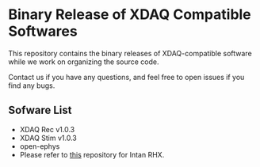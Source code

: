 # Binary Release of XDAQ Compatible Softwares

This repository contains the binary releases of XDAQ-compatible software while we work on organizing the source code.

Contact us if you have any questions, and feel free to open issues if you find any bugs.

## Sofware List
* XDAQ Rec v1.0.3
* XDAQ Stim v1.0.3
* open-ephys
* Please refer to [this](https://github.com/kontex-neuro/Intan-RHX/releases/tag/v3.1.0-xdaq1) repository for Intan RHX.